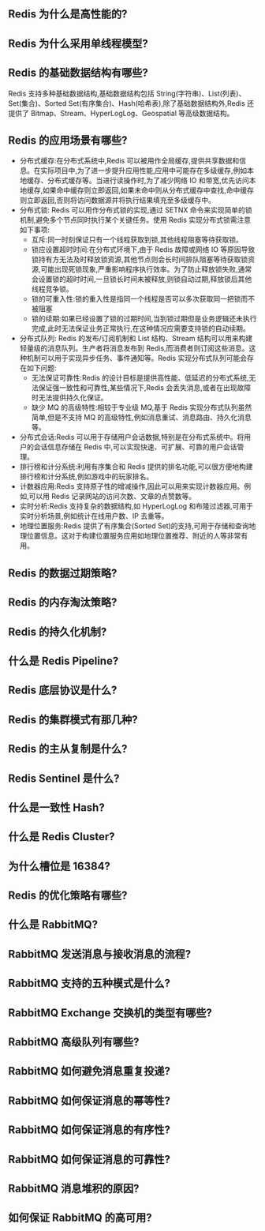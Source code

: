 ## Redis 为什么是高性能的?

## Redis 为什么采用单线程模型?

## Redis 的基础数据结构有哪些?

Redis 支持多种基础数据结构,基础数据结构包括 String(字符串)、List(列表)、Set(集合)、Sorted Set(有序集合)、Hash(哈希表),除了基础数据结构外,Redis 还提供了 Bitmap、Stream、HyperLogLog、Geospatial 等高级数据结构。

## Redis 的应用场景有哪些?

- 分布式缓存:在分布式系统中,Redis 可以被用作全局缓存,提供共享数据和信息。在实际项目中,为了进一步提升应用性能,应用中可能存在多级缓存,例如本地缓存、分布式缓存等。当进行读操作时,为了减少网络 IO 和带宽,优先访问本地缓存,如果命中缓存则立即返回,如果未命中则从分布式缓存中查找,命中缓存则立即返回,否则将访问数据源并将执行结果填充至多级缓存中。
- 分布式锁: Redis 可以用作分布式锁的实现,通过 SETNX 命令来实现简单的锁机制,避免多个节点同时执行某个关键任务。使用 Redis 实现分布式锁需注意如下事项:
  - 互斥:同一时刻保证只有一个线程获取到锁,其他线程阻塞等待获取锁。
  - 锁应设置超时时间:在分布式环境下,由于 Redis 故障或网络 IO 等原因导致锁持有方无法及时释放锁资源,其他节点则会长时间排队阻塞等待获取锁资源,可能出现死锁现象,严重影响程序执行效率。为了防止释放锁失败,通常会设置锁的超时时间,一旦锁长时间未被释放,则锁自动过期,释放锁后其他线程竞争锁。
  - 锁的可重入性:锁的重入性是指同一个线程是否可以多次获取同一把锁而不被阻塞
  - 锁的续期:如果已经设置了锁的过期时间,当到锁过期但是业务逻辑还未执行完成,此时无法保证业务正常执行,在这种情况应需要支持锁的自动续期。
- 分布式队列: Redis 的发布/订阅机制和 List 结构、Stream 结构可以用来构建轻量级的消息队列。生产者将消息发布到 Redis,而消费者则订阅这些消息。这种机制可以用于实现异步任务、事件通知等。Redis 实现分布式队列可能会存在如下问题:
  - 无法保证可靠性:Redis 的设计目标是提供高性能、低延迟的分布式系统,无法保证强一致性和可靠性,某些情况下,Redis 会丢失消息,或者在出现故障时无法提供持久化保证。
  - 缺少 MQ 的高级特性:相较于专业级 MQ,基于 Redis 实现分布式队列虽然简单,但是不支持 MQ 的高级特性,例如消息重试、消息路由、持久化消息等。
- 分布式会话:Redis 可以用于存储用户会话数据,特别是在分布式系统中。将用户的会话信息存储在 Redis 中,可以实现快速、可扩展、可靠的用户会话管理。
- 排行榜和计分系统:利用有序集合和 Redis 提供的排名功能,可以很方便地构建排行榜和计分系统,例如游戏中的玩家排名。
- 计数器应用:Redis 支持原子性的增减操作,因此可以用来实现计数器应用。例如,可以用 Redis 记录网站的访问次数、文章的点赞数等。
- 实时分析:Redis 支持复杂的数据结构,如 HyperLogLog 和布隆过滤器,可用于实时分析场景,例如统计在线用户数、IP 去重等。
- 地理位置服务:Redis 提供了有序集合(Sorted Set)的支持,可用于存储和查询地理位置信息。这对于构建位置服务应用如地理位置推荐、附近的人等非常有用。

## Redis 的数据过期策略?

## Redis 的内存淘汰策略?

## Redis 的持久化机制?

## 什么是 Redis Pipeline?

## Redis 底层协议是什么?

## Redis 的集群模式有那几种?

## Redis 的主从复制是什么?

## Redis Sentinel 是什么?

## 什么是一致性 Hash?

## 什么是 Redis Cluster?

## 为什么槽位是 16384?

## Redis 的优化策略有哪些?

## 什么是 RabbitMQ?

## RabbitMQ 发送消息与接收消息的流程?

## RabbitMQ 支持的五种模式是什么?

## RabbitMQ Exchange 交换机的类型有哪些?

## RabbitMQ 高级队列有哪些?

## RabbitMQ 如何避免消息重复投递?

## RabbitMQ 如何保证消息的幂等性?

## RabbitMQ 如何保证消息的有序性?

## RabbitMQ 如何保证消息的可靠性?

## RabbitMQ 消息堆积的原因?

## 如何保证 RabbitMQ 的高可用?
